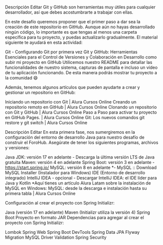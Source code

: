 Descripción
Editar
Git y GitHub son herramientas muy útiles para cualquier desarrollador, así que debes acostumbrarte a trabajar con ellas.

En este desafío queremos proponer que el primer paso a dar sea la creación de este repositorio en GitHub. Aunque aún no hayas desarrollado ningún código, lo importante es que tengas al menos una carpeta específica para tu proyecto, y puedas actualizarlo gradualmente. El material siguiente te ayudará en esta actividad:

Git - Configurando Git por primera vez
Git y GitHub: Herramientas Esenciales para el Control de Versiones y Colaboración en Desarrollo
como subir mi proyecto en GitHub
Utilicemos nuestro README para detallar las funcionalidades de nuestro sistema, capturas de pantalla e incluso un vídeo de tu aplicación funcionando. De esta manera podrás mostrar tu proyecto a la comunidad 😄

Además, tenemos algunos artículos que pueden ayudarte a crear y gestionar un repositorio en GitHub:

Iniciando un repositorio con Git | Alura Cursos Online
Creando un repositorio remoto en GitHub | Alura Cursos Online
Clonando un repositorio con Git y GitHub | Alura Cursos Online
Paso a Paso para activar tu proyecto en GitHub Pages. | Alura Cursos Online
Git: Los nuevos comandos git restore y git switch | Alura Cursos Online

Descripción
Editar
En esta primera fase, nos sumergiremos en la configuración del entorno de desarrollo Java para nuestro desafío de construir el ForoHub. Asegúrate de tener los siguientes programas, archivos y versiones:

Java JDK: versión 17 en adelante - Descarga la última versión LTS de Java gratuita
Maven: versión 4 en adelante
Spring Boot: versión 3 en adelante - https://start.spring.io/
MySQL: versión 8 en adelante *- MySQL :: Download MySQL Installer (Instalador para Windows)
IDE (Entorno de desarrollo integrado) IntelliJ IDEA - opcional - Descargar IntelliJ IDEA: el IDE líder para Java y Kotlin
*Aquí tienes un artículo Alura Latam sobre la instalación de MySQL en Windows: MySQL: desde la descarga e instalación hasta su primera tabla | Alura Cursos Online

Configuración al crear el proyecto con Spring Initializr:

Java (versión 17 en adelante)
Maven (Initializr utiliza la versión 4)
Spring Boot
Proyecto en formato JAR
Dependencias para agregar al crear el proyecto con Spring Initializr:

Lombok
Spring Web
Spring Boot DevTools
Spring Data JPA
Flyway Migration
MySQL Driver
Validation
Spring Security
